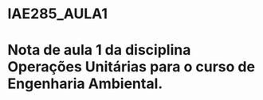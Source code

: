 # IAE285_AULA1
# Nota de aula 1 da disciplina Operações Unitárias para o curso de Engenharia Ambiental.
